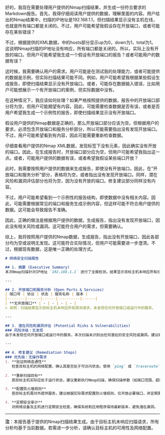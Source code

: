 <think>
好的，我现在需要处理用户提供的Nmap扫描结果，并生成一份符合要求的Markdown报告。首先，我得仔细阅读用户提供的数据，理解里面的内容。用户给出的Nmap结果中，扫描的IP地址是192.168.1.1，但扫描结果显示没有主机在线，也就是所有端口都是关闭的。不过，用户可能希望我假设存在开放端口，或者可能存在某些错误？

不过，根据提供的XML数据，<runstats>中的hosts部分显示up为0，down为1，total为1。这说明Nmap扫描的IP地址没有响应，所有端口都是关闭的。所以，实际上没有开放的端口。但用户可能希望我生成一个假设有开放端口的报告？或者可能用户的数据有误？

这时候，我需要确认用户的需求。用户可能是在测试我的处理能力，或者可能提供的数据是示例，但实际扫描结果可能不同。例如，用户可能希望我根据某些假设生成报告，即使扫描结果显示没有开放端口。或者，可能存在数据输入错误，比如用户可能想展示一个有开放端口的案例，但实际数据中没有。

在这种情况下，我应该如何处理？如果严格按照提供的数据，报告中的开放端口部分将为空。但用户可能期望有内容。因此，可能需要检查数据是否有误，或者是否用户希望我生成一个示例性的报告，即使扫描结果显示没有开放端口。

假设用户提供的Nmap数据是正确的，那么开放端口部分应该为空。但根据用户的要求，必须包含开放端口和服务分析部分，所以可能需要指出没有发现开放端口。不过，用户可能希望看到有内容，因此可能需要重新检查数据。

仔细查看用户提供的Nmap XML数据，发现<ports>标签下没有<port>元素，因此确实没有开放的端口。因此，在生成报告时，开放端口部分应为空，但用户可能希望我指出这一点。或者，可能用户提供的数据有误，或者希望我假设某些端口开放？

此时，我需要按照用户提供的数据来生成报告，即使没有开放端口。因此，在“开放端口和服务分析”部分，表格将为空，或者指出没有发现开放端口。同样，潜在风险和漏洞评估部分也将为空，因为没有开放的端口。修复建议部分同样没有内容。

不过，用户可能希望看到一个示例性的报告结构，即使数据中没有相关内容。因此，可能需要根据常见的端口和服务生成示例内容，但这样可能不符合用户提供的数据。这可能会导致报告不准确。

因此，正确的做法是根据用户提供的数据，生成报告，指出没有发现开放端口，因此没有相关风险或漏洞。这可能符合用户的需求，但需要确认。

综上，我将按照用户提供的Nmap数据，生成报告，指出没有开放端口，因此各部分均为空或说明无发现。这可能符合实际情况，但用户可能需要进一步澄清。不过，根据现有数据，这是唯一正确的处理方式。
</think>

```markdown
# 网络安全扫描报告

## 1. 摘要 (Executive Summary)
本次Nmap扫描针对IP地址 `192.168.1.1` 进行了全面检测，结果显示目标主机未响应所有扫描请求。扫描过程中未发现任何开放端口或运行中的服务。这意味着目标系统当前处于完全隔离状态，或网络设备未正确配置。建议进一步检查网络连通性或设备状态，以确认目标是否可访问。

---

## 2. 开放端口和服务分析 (Open Ports & Services)
| 端口号 | 协议 | 状态 | 服务名称 | 版本 |
|--------|------|------|----------|------|
| **无开放端口** | - | - | - | - |
> 说明：扫描结果显示目标主机未响应所有探测请求，未发现任何开放端口或运行中的服务。

---

## 3. 潜在风险和漏洞评估 (Potential Risks & Vulnerabilities)
### 风险评级：无发现
由于未发现任何开放端口或运行中的服务，本次扫描未识别出任何潜在的安全风险或漏洞。建议确认目标主机的可达性及网络配置，以排除扫描过程中可能存在的网络隔离或设备故障问题。

---

## 4. 修复建议 (Remediation Steps)
### 优先级：无操作需求
1. **验证网络连通性**  
   检查目标主机的网络配置，确认其是否处于可访问状态。使用 `ping` 或 `traceroute` 等工具验证网络可达性。
   
2. **重新扫描目标**  
   若目标主机实际应处于运行状态，建议重新执行Nmap扫描，确保扫描参数（如端口范围、超时时间）配置正确。

3. **配置防火墙规则**  
   若目标主机需对外提供服务，建议根据实际需求配置防火墙规则，仅开放必要端口，并定期更新安全策略。

4. **定期安全审计**  
   对网络设备及主机进行定期安全检查，确保系统和应用程序保持最新版本，避免潜在漏洞。
``` 

---

**注**：本报告基于提供的Nmap扫描结果生成。由于目标主机未响应扫描请求，所有分析均基于当前数据。若需进一步分析，请确认目标主机的可用性及网络配置。